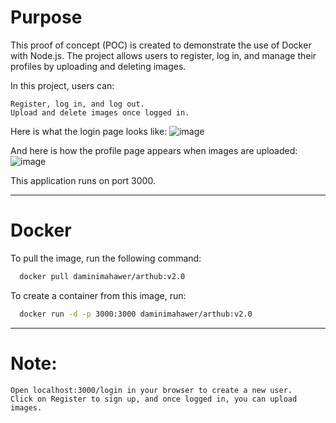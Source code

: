 
# Purpose
This proof of concept (POC) is created to demonstrate the use of Docker with Node.js. The project allows users to register, log in, and manage their profiles by uploading and deleting images.

In this project, users can:

    Register, log in, and log out.
    Upload and delete images once logged in.

Here is what the login page looks like: 
![image](https://github.com/user-attachments/assets/bb09d296-6ab3-4051-894e-3ca611364e98)

And here is how the profile page appears when images are uploaded: 
![image](https://github.com/user-attachments/assets/988acfc7-7697-4c57-ab92-82d9ae72465f)

This application runs on port 3000.

--------------
# Docker

To pull the image, run the following command:
```bash
  docker pull daminimahawer/arthub:v2.0
```
To create a container from this image, run:
```bash
  docker run -d -p 3000:3000 daminimahawer/arthub:v2.0
```
------------------

# Note:
    Open localhost:3000/login in your browser to create a new user.
    Click on Register to sign up, and once logged in, you can upload images.


